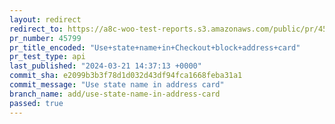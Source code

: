 ```yaml
---
layout: redirect
redirect_to: https://a8c-woo-test-reports.s3.amazonaws.com/public/pr/45799/api/index.html
pr_number: 45799
pr_title_encoded: "Use+state+name+in+Checkout+block+address+card"
pr_test_type: api
last_published: "2024-03-21 14:37:13 +0000"
commit_sha: e2099b3b3f78d1d032d43df94fca1668feba31a1
commit_message: "Use state name in address card"
branch_name: add/use-state-name-in-address-card
passed: true
---
```

